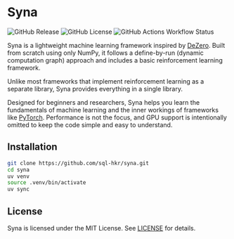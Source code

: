 # Syna

![GitHub Release](https://img.shields.io/github/v/release/sql-hkr/syna)
![GitHub License](https://img.shields.io/github/license/sql-hkr/syna)
![GitHub Actions Workflow Status](https://img.shields.io/github/actions/workflow/status/sql-hkr/syna/ci.yml?label=CI)



Syna is a lightweight machine learning framework inspired by [DeZero](https://github.com/oreilly-japan/deep-learning-from-scratch-3). Built from scratch using only NumPy, it follows a define-by-run (dynamic computation graph) approach and includes a basic reinforcement learning framework.

Unlike most frameworks that implement reinforcement learning as a separate library, Syna provides everything in a single library.

Designed for beginners and researchers, Syna helps you learn the fundamentals of machine learning and the inner workings of frameworks like [PyTorch](https://github.com/pytorch/pytorch). Performance is not the focus, and GPU support is intentionally omitted to keep the code simple and easy to understand.


## Installation

```bash
git clone https://github.com/sql-hkr/syna.git
cd syna
uv venv
source .venv/bin/activate
uv sync
```

## License

Syna is licensed under the MIT License. See [LICENSE](LICENSE) for details.

